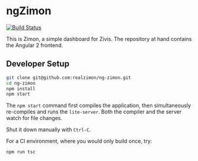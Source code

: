 # ngZimon
[![Build Status][travis-badge]][travis-badge-url]

This is Zimon, a simple dashboard for Zivis. 
The repository at hand contains the Angular 2 frontend.


## Developer Setup

```bash
git clone git@github.com:realzimon/ng-zimon.git
cd ng-zimon
npm install
npm start
```

The `npm start` command first compiles the application, 
then simultaneously re-compiles and runs the `lite-server`.
Both the compiler and the server watch for file changes.

Shut it down manually with `Ctrl-C`.

For a CI environment, where you would only build once, try:

````bash
npm run tsc
````

[travis-badge]: https://travis-ci.org/realzimon/ng-zimon.svg?branch=master
[travis-badge-url]: https://travis-ci.org/realzimon/ng-zimon
